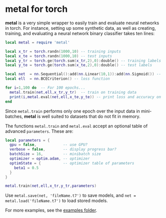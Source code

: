 # metal for torch

**metal** is a very simple wrapper to easily train and evaluate neural networks
in torch. For instance, setting up some synthetic data, as well as creating,
training, and evaluating a neural network binary classifier takes ten lines:

```lua
local metal = require 'metal' 

local x_tr = torch.randn(1000,10) -- training inputs
local x_te = torch.randn(1000,10) -- test inputs
local y_tr = torch.ge(torch.sum(x_tr,2),0):double() -- training labels
local y_te = torch.ge(torch.sum(x_te,2),0):double() -- test labels

local net  = nn.Sequential():add(nn.Linear(10,1)):add(nn.Sigmoid()) -- network
local ell  = nn.BCECriterion() -- loss function

for i=1,100 do  -- For 100 epochs...
  metal.train(net,ell,x_tr,y_tr)  -- train on training data
  print(i,metal.eval(net,ell,x_te,y_te)) -- print loss and accuracy on test data
end
```

Since `metal.train` performs only one epoch over the input data in mini-batches,
**metal** is well suited to datasets that do not fit in memory.

The functions `metal.train` and `metal.eval` accept an optional table of
advanced `parameters`. These are:

```lua
local parameters = {
  gpu = false,            -- use GPU?
  verbose = false,        -- display progress bar?
  batchSize = 16,         -- minibatch size
  optimizer = optim.adam, -- optimizer 
  optimState = {          -- optimizer table of parameters
    beta1 = 0.5
  }
}

metal.train(net,ell,x_tr,y_tr,parameters)
```

Use `metal.save(net, 'fileName.t7')` to save models, and `net =
metal.load('fileName.t7')` to load stored models. 

For more examples, see the [examples folder](examples/).
